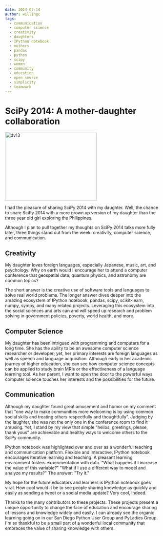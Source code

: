 ```yaml
---
date: 2014-07-14
author: willingc
tags:
  - communication
  - computer science
  - creativity
  - daughters
  - IPython notebook
  - mothers
  - pandas
  - python
  - scipy
  - women
  - community
  - education
  - open source
  - simplicity
  - teamwork
---
```


# SciPy 2014: A mother-daughter collaboration

<a href="https://willingconsulting.com/wp-content/uploads/2014/07/dv13.jpg"><img class="aligncenter size-medium wp-image-414" src="https://willingconsulting.com/wp-content/uploads/2014/07/dv13-300x225.jpg" alt="dv13" width="300" height="225"></a>

I had the pleasure of sharing SciPy 2014 with my daughter. Well, the chance to share SciPy 2014 with a more grown up version of my daughter than the three year old girl exploring the Philippines.

Although I plan to pull together my thoughts on SciPy 2014 talks more fully later, three things stand out from the week: creativity, computer science, and communication.

## Creativity

My daughter loves foreign languages, especially Japanese, music, art, and psychology. Why on earth would I encourage her to attend a computer conference that geospatial data, quantum physics, and astronomy are common topics?

The short answer is the creative use of software tools and languages to solve real world problems. The longer answer dives deeper into the amazing ecosystem of IPython notebook, pandas, scipy, scikit-learn, numpy, sympy, and many related projects. Leveraging this ecosystem into the social sciences and arts can and will speed up research and problem solving in government policies, poverty, world health, and more.

## Computer Science

My daughter has been intrigued with programming and computers for a long time. She has the ability to be an awesome computer science researcher or developer; yet, her primary interests are foreign languages as well as speech and language acquisition. Although early in her academic journey of higher education, she can see how computer science concepts can be applied to study brain MRIs or the effectiveness of a language learning tool. As her parent, I want to open the door to the powerful ways computer science touches her interests and the possibilities for the future.

## Communication

Although my daughter found great amusement and humor on my comment that "one way to make communities more welcoming is by using common social skills and treating others respectfully and thoughtfully". Judging by the laughter, she was not the only one in the conference room to find it amusing. Yet, I stand by my view that simple "hellos, greetings, please, thank yous" are achievable and healthy ways to welcome others to the SciPy community.

IPython notebook was highlighted over and over as a wonderful teaching and communication platform. Flexible and interactive, IPython notebook encourages iterative learning and teaching. A pleasant learning environment fosters experimentation with data. "What happens if I increase the value of this variable?" "What if I use a different way to model and analyze my results?" The answer: "Try it."

My hope for the future educators and learners is IPython notebook goes viral. How cool would it be to see people sharing knowledge as quickly and easily as sending a tweet or a social media update? Very cool, indeed.

Thanks to the many contributors to these projects. These projects present a unique opportunity to change the face of education and encourage sharing of lessons and knowledge widely and easily. I can already see the organic learning going on in our San Diego Python User Group and PyLadies Group. I'm so thankful to be a small part of a wonderful local community that embraces the value of sharing knowledge with others.
